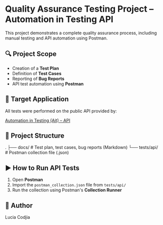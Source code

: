 # Quality Assurance Testing Project – Automation in Testing API

This project demonstrates a complete quality assurance process, including manual testing and API automation using Postman.

## 🔍 Project Scope

- Creation of a **Test Plan**
- Definition of **Test Cases**
- Reporting of **Bug Reports**
- API test automation using **Postman**

## 📌 Target Application

All tests were performed on the public API provided by:

[Automation in Testing (Ait) – API](https://automationintesting.online/)

## 📁 Project Structure

.
├── docs/ # Test plan, test cases, bug reports (Markdown)
└── tests/api/ # Postman collection file (.json)

## ▶️ How to Run API Tests

1. Open **Postman**
2. Import the `postman_collection.json` file from `tests/api/`
3. Run the collection using Postman's **Collection Runner**

## 👤 Author

Lucia Codjia